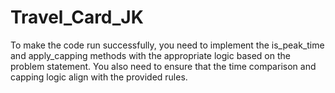 # Travel_Card_JK
To make the code run successfully, you need to implement the is_peak_time and apply_capping methods with the appropriate logic based on the problem statement.
You also need to ensure that the time comparison and capping logic align with the provided rules.
